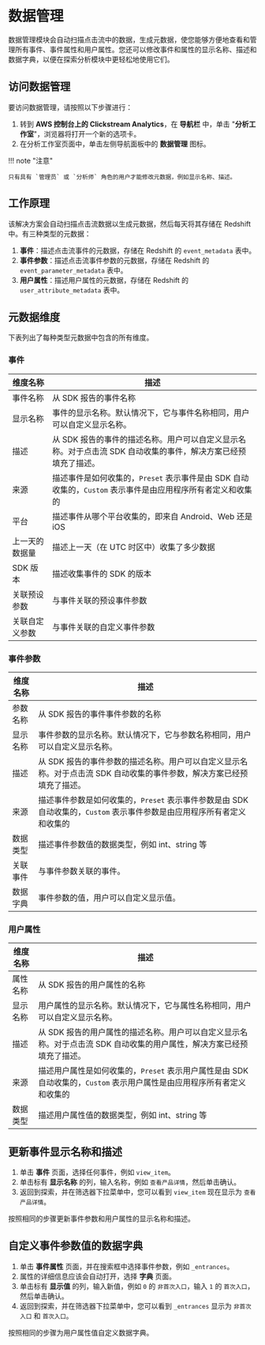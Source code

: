 # 数据管理
数据管理模块会自动扫描点击流中的数据，生成元数据，使您能够方便地查看和管理所有事件、事件属性和用户属性。您还可以修改事件和属性的显示名称、描述和数据字典，以便在探索分析模块中更轻松地使用它们。

## 访问数据管理
要访问数据管理，请按照以下步骤进行：

1. 转到 **AWS 控制台上的 Clickstream Analytics**，在 **导航栏** 中，单击 "**分析工作室**"，浏览器将打开一个新的选项卡。
2. 在分析工作室页面中，单击左侧导航面板中的 **数据管理** 图标。

!!! note "注意"

    只有具有 `管理员` 或 `分析师` 角色的用户才能修改元数据，例如显示名称、描述。

## 工作原理
该解决方案会自动扫描点击流数据以生成元数据，然后每天将其存储在 Redshift 中。有三种类型的元数据：

1. **事件**：描述点击流事件的元数据，存储在 Redshift 的 `event_metadata` 表中。
2. **事件参数**：描述点击流事件参数的元数据，存储在 Redshift 的 `event_parameter_metadata` 表中。
3. **用户属性**：描述用户属性的元数据，存储在 Redshift 的 `user_attribute_metadata` 表中。

## 元数据维度
下表列出了每种类型元数据中包含的所有维度。

### 事件
| 维度名称 | 描述 |
|-------------|------------|
| 事件名称 | 从 SDK 报告的事件名称 |
| 显示名称 | 事件的显示名称。默认情况下，它与事件名称相同，用户可以自定义显示名称。 |
| 描述 | 从 SDK 报告的事件的描述名称。用户可以自定义显示名称。对于点击流 SDK 自动收集的事件，解决方案已经预填充了描述。 |
| 来源 | 描述事件是如何收集的，`Preset` 表示事件是由 SDK 自动收集的，`Custom` 表示事件是由应用程序所有者定义和收集的 |
| 平台 | 描述事件从哪个平台收集的，即来自 Android、Web 还是 iOS  |
| 上一天的数据量 | 描述上一天（在 UTC 时区中）收集了多少数据 |
| SDK 版本 | 描述收集事件的 SDK 的版本 |
| 关联预设参数 | 与事件关联的预设事件参数 |
| 关联自定义参数 | 与事件关联的自定义事件参数 |

### 事件参数
| 维度名称 | 描述 |
|-------------|------------|
| 参数名称 | 从 SDK 报告的事件事件参数的名称 |
| 显示名称 | 事件参数的显示名称。默认情况下，它与参数名称相同，用户可以自定义显示名称。 |
| 描述 | 从 SDK 报告的事件参数的描述名称。用户可以自定义显示名称。对于点击流 SDK 自动收集的事件参数，解决方案已经预填充了描述。 |
| 来源 | 描述事件参数是如何收集的，`Preset` 表示事件参数是由 SDK 自动收集的，`Custom` 表示事件参数是由应用程序所有者定义和收集的 |
| 数据类型 | 描述事件参数值的数据类型，例如 int、string 等 |
| 关联事件 | 与事件参数关联的事件。 |
| 数据字典| 事件参数的值，用户可以自定义显示值。 |

### 用户属性
| 维度名称 | 描述 |
|-------------|------------|
| 属性名称 | 从 SDK 报告的用户属性的名称 |
| 显示名称 | 用户属性的显示名称。默认情况下，它与属性名称相同，用户可以自定义显示名称。 |
| 描述 | 从 SDK 报告的用户属性的描述名称。用户可以自定义显示名称。对于点击流 SDK 自动收集的用户属性，解决方案已经预填充了描述。 |
| 来源 | 描述用户属性是如何收集的，`Preset` 表示用户属性是由 SDK 自动收集的，`Custom` 表示用户属性是由应用程序所有者定义和收集的 |
| 数据类型 | 描述用户属性值的数据类型，例如 int、string 等 |

## 更新事件显示名称和描述

1. 单击 **事件** 页面，选择任何事件，例如 `view_item`。
2. 单击标有 **显示名称** 的列，输入名称，例如 `查看产品详情`，然后单击确认。
3. 返回到探索，并在筛选器下拉菜单中，您可以看到 `view_item` 现在显示为 `查看产品详情`。

按照相同的步骤更新事件参数和用户属性的显示名称和描述。

## 自定义事件参数值的数据字典

1. 单击 **事件属性** 页面，并在搜索框中选择事件参数，例如 `_entrances`。
2. 属性的详细信息应该会自动打开，选择 **字典** 页面。
3. 单击标有 **显示值** 的列，输入新值，例如 `0` 的 `非首次入口`，输入 `1` 的 `首次入口`，然后单击确认。
4. 返回到探索，并在筛选器下拉菜单中，您可以看到 `_entrances` 显示为 `非首次入口` 和 `首次入口`。

按照相同的步骤为用户属性值自定义数据字典。
